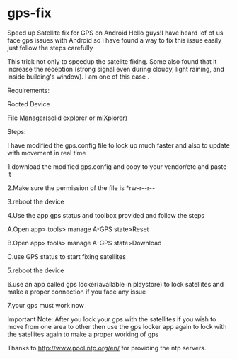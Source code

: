 # gps-fix
Speed up Satellite fix for GPS on Android
Hello guys!I have heard lof of us face gps issues with  Android  so i have found a way to fix this issue easily just follow the steps carefully

This trick not only to speedup the satelite fixing. Some also found that it increase the reception (strong signal even during cloudy, light raining, and inside building's window). I am one of this case .

Requirements:

Rooted Device

File Manager(solid explorer or miXplorer)

Steps:

I have modified the gps.config file to lock up much faster and also to update with movement in real time

1.download the modified gps.config and copy to your vendor/etc and paste it

2.Make sure the permission of the file is     *rw-r--r--

3.reboot the device

4.Use the app gps status and toolbox provided and follow the steps

A.Open app> tools> manage A-GPS state>Reset

B.Open app> tools> manage A-GPS state>Download

C.use GPS status to start fixing satellites

5.reboot the device

6.use an app called gps locker(available in playstore)  to lock satellites and make a proper connection if you face any issue

7.your gps must work now

Important Note:
After you lock your gps with the satellites if you wish to move from one area to other then use the gps locker app again to lock with the satellites again to make a proper working of gps

Thanks to http://www.pool.ntp.org/en/ for providing the ntp servers.
